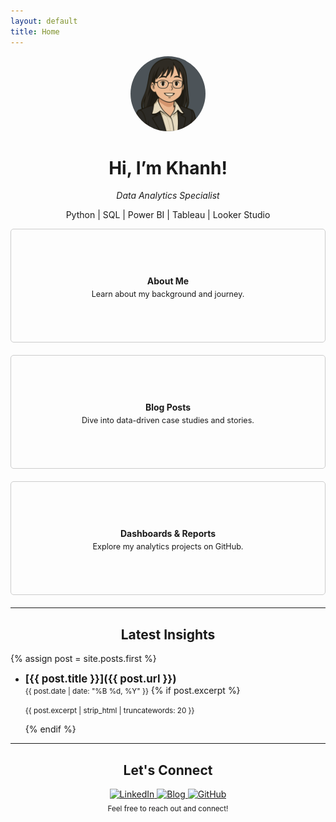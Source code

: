 ```yaml
---
layout: default
title: Home
---
```

<!-- Introduction -->
<div align="center">
  <img src="/assets/images/github_profilepic.png" alt="Khanh's profile photo" width="120" style="border-radius: 100%;"/>
  <h1>Hi, I’m Khanh!</h1>
  <p><em>Data Analytics Specialist</em></p>
  <p>Python | SQL | Power BI | Tableau | Looker Studio </p>
</div>

<!-- Highlight containers -->
<head>
  <link rel="stylesheet" href="https://cdnjs.cloudflare.com/ajax/libs/font-awesome/6.5.0/css/all.min.css">
</head>

<div class="card-container">
  <a href="/about" class="card">
    <div class="card-content">
      <span class="card-icon"><i class="fas fa-user"></i></span>
      <strong>About Me</strong>
      <span class="card-description">Learn about my background and journey.</span>
    </div>
  </a>
  <a href="/posts/" class="card">
    <div class="card-content">
      <span class="card-icon"><i class="fas fa-pen-nib"></i></span>
      <strong>Blog Posts</strong>
      <span class="card-description">Dive into data-driven case studies and stories.</span>
    </div>
  </a>
  <a href="https://github.com/dtbkhanh/Data-Analytics-and-Reports" class="card">
    <div class="card-content">
      <span class="card-icon"><i class="fas fa-chart-bar"></i></span>
      <strong>Dashboards & Reports</strong>
      <span class="card-description">Explore my analytics projects on GitHub.</span>
    </div>
  </a>
</div>

<style>
  .card-container {
    display: flex;
    flex-wrap: wrap;
    justify-content: space-around;
    gap: 20px;
    margin-bottom: 20px;
  }
  
  .card {
    text-decoration: none;
    color: inherit;
    width: 300px;
    flex-grow: 1;
    min-width: 250px;
    max-width: 100%;
  }
  
  .card-content {
    border: 1px solid #ccc;
    padding: 15px;
    border-radius: 5px;
    text-align: center;
    height: 150px;
    display: flex;
    flex-direction: column;
    justify-content: center;
    transition: all 0.3s ease;
  }
  
  .card-content:hover {
    box-shadow: 0 4px 8px rgba(0, 0, 0, 0.1);
    transform: translateY(-2px);
    border-color: #999;
  }
  
  .card-icon {
    font-size: 1.5em;
    margin-bottom: 5px;
  }
  
  .card-description {
    font-size: 0.9em;
    margin-top: 5px;
  }
  
  /* Mobile-specific styles */
  @media (max-width: 768px) {
    .card-container {
      flex-direction: column;
      align-items: center;
    }
    
    .card {
      width: 90%;
      max-width: 400px;
    }
    
    .card-content {
      height: auto;
      padding: 20px 10px;
    }
  }
</style>

---
<!-- Latest Blogs -->
<div align="center" style="margin-top: 20px;">
  <h2><i class="fas fa-lightbulb"></i> Latest Insights <i class="fas fa-lightbulb"></i></h2>
</div>

{% assign post = site.posts.first %}
- **<span style="font-size: 1.2em;">[{{ post.title }}]({{ post.url }})</span>**
  <br><small>{{ post.date | date: "%B %d, %Y" }}</small>
  {% if post.excerpt %}
    <p><small>{{ post.excerpt | strip_html | truncatewords: 20 }}</small></p>
  {% endif %}

---
<!-- Let's connect -->
<div align="center" style="margin-top: 10px;">
  <h2><i class="fas fa-handshake"></i> Let's Connect <i class="fas fa-handshake"></i></h2>
  <a href="https://www.linkedin.com/in/dtbkhanh/">
    <img src="https://img.shields.io/badge/LinkedIn-0A66C2?style=for-the-badge&logo=linkedin&logoColor=white" alt="LinkedIn">
  </a>
  <a href="https://dtbkhanh.github.io/">
    <img src="https://img.shields.io/badge/Blog-blue?style=for-the-badge&logo=bookstack&logoColor=white" alt="Blog">
  </a>
  <a href="https://github.com/dtbkhanh">
    <img src="https://img.shields.io/badge/GitHub-181717?style=for-the-badge&logo=github&logoColor=white" alt="GitHub">
  </a>
</div>

<div align="center" style="margin-top: 5px;">
  <small>Feel free to reach out and connect!</small>
</div>
